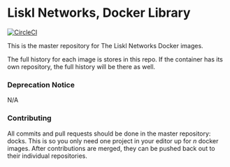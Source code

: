 
# Liskl Networks, Docker Library

[![CircleCI](https://circleci.com/gh/liskl/docker-library/tree/development.svg?style=svg)](https://circleci.com/gh/liskl/docker-library/tree/development)

This is the master repository for The Liskl Networks Docker images.

The full history for each image is stores in this repo. If the container has
its own repository, the full history will be there as well.

### Deprecation Notice

N/A

### Contributing

All commits and pull requests should be done in the master repository: docks.
This is so you only need one project in your editor up for _n_ docker images.
After contributions are merged, they can be pushed back out to their individual
repositories.
